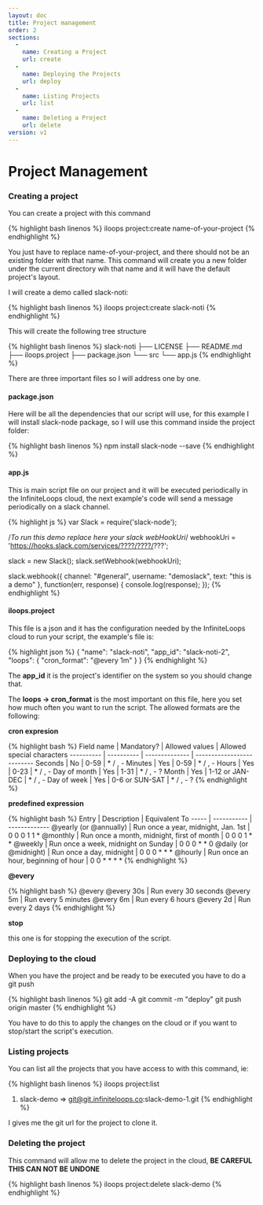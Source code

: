 ```yaml
---
layout: doc
title: Project management
order: 2
sections:
  -
    name: Creating a Project
    url: create
  -
    name: Deploying the Projects
    url: deploy
  -
    name: Listing Projects
    url: list
  -
    name: Deleting a Project
    url: delete
version: v1
---
```


# Project Management

###  <a name="create"></a> Creating a project

You can create a project with this command

{% highlight bash linenos %}
iloops project:create name-of-your-project
{% endhighlight %}

You just have to replace name-of-your-project, and there should not be an existing folder with that name. This command will create you a new folder under the current directory wih that name and it will have the default project's layout.

I will create a demo called slack-noti:

{% highlight bash linenos %}
iloops project:create slack-noti
{% endhighlight %}

This will create the following tree structure

{% highlight bash linenos %}
slack-noti
├── LICENSE
├── README.md
├── iloops.project
├── package.json
└── src
    └── app.js
{% endhighlight %}

There are three important files so I will address one by one.

#### package.json

Here will be all the dependencies that our script will use, for this example I will install slack-node package, so I will use this command inside the project folder:

{% highlight bash linenos %}
npm install slack-node --save
{% endhighlight %}

#### app.js

This is main script file on our project and it will be executed periodically in the InfiniteLoops cloud, the next example's code will send a message periodically on a slack channel.

{% highlight js %}
var Slack = require('slack-node');

/*To run this demo replace here your slack webHookUri*/
webhookUri = 'https://hooks.slack.com/services/????/????/???';

slack = new Slack();
slack.setWebhook(webhookUri);

slack.webhook({
  channel: "#general",
  username: "demoslack",
  text: "this is a demo"
}, function(err, response) {
  console.log(response);
});
{% endhighlight %}

#### iloops.project

This file is a json and it has the configuration needed by the InfiniteLoops cloud to run your script, the example's file is:

{% highlight json %}
{
  "name": "slack-noti",
  "app_id": "slack-noti-2",
  "loops": {
    "cron_format": "@every 1m"
  }
}
{% endhighlight %}

The **app_id** it is the project's identifier on the system so you should change that.

The **loops -> cron_format** is the most important on this file, here you set how much often you want to run the script. The allowed formats are the following:

**cron expresion**

{% highlight bash %}
Field name   | Mandatory? | Allowed values  | Allowed special characters
----------   | ---------- | --------------  | --------------------------
Seconds      | No         | 0-59            | * / , -
Minutes      | Yes        | 0-59            | * / , -
Hours        | Yes        | 0-23            | * / , -
Day of month | Yes        | 1-31            | * / , - ?
Month        | Yes        | 1-12 or JAN-DEC | * / , -
Day of week  | Yes        | 0-6 or SUN-SAT  | * / , - ?
{% endhighlight %}

**predefined expression**

{% highlight bash %}
Entry                  | Description                                | Equivalent To
-----                  | -----------                                | -------------
@yearly (or @annually) | Run once a year, midnight, Jan. 1st        | 0 0 0 1 1 *
@monthly               | Run once a month, midnight, first of month | 0 0 0 1 * *
@weekly                | Run once a week, midnight on Sunday        | 0 0 0 * * 0
@daily (or @midnight)  | Run once a day, midnight                   | 0 0 0 * * *
@hourly                | Run once an hour, beginning of hour        | 0 0 * * * *
{% endhighlight %}

**@every**

{% highlight bash %}
@every <duration>
@every  30s         | Run every 30 seconds
@every  5m          | Run every 5 minutes
@every  6m          | Run every 6 hours
@every  2d          | Run every 2 days
{% endhighlight %}

**stop**

this one is for stopping the execution of the script.

###  <a name="deploy"></a> Deploying to the cloud

When you have the project and be ready to be executed you have to do a git push

{% highlight bash linenos %}
git add -A
git commit -m "deploy"
git push origin master
{% endhighlight %}

You have to do this to apply the changes on the cloud or if you want to stop/start the script's execution.

###  <a name="list"></a> Listing projects

You can list all the projects that you have access to with this command, ie:

{% highlight bash linenos %}
iloops project:list
1. slack-demo => git@git.infiniteloops.co:slack-demo-1.git
{% endhighlight %}

I gives me the git url for the project to clone it.

###  <a name="delete"></a> Deleting the project

This command will allow me to delete the project in the cloud, **BE CAREFUL THIS CAN NOT BE UNDONE**

{% highlight bash linenos %}
iloops project:delete slack-demo
{% endhighlight %}
